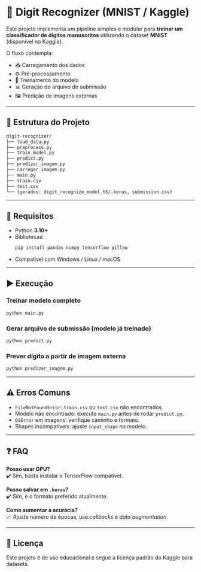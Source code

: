 # 📖 Digit Recognizer (MNIST / Kaggle)

Este projeto implementa um pipeline simples e modular para **treinar um classificador de dígitos manuscritos** utilizando o dataset **MNIST** (disponível no Kaggle).  

O fluxo contempla:  
- 📥 Carregamento dos dados  
- ⚙️ Pré-processamento  
- 🤖 Treinamento do modelo  
- 📊 Geração do arquivo de submissão  
- 🖼️ Predição de imagens externas  

---

## 📂 Estrutura do Projeto
```bash
digit-recognizer/
├── load_data.py
├── preprocess.py
├── train_model.py
├── predict.py
├── predizer_imagem.py
├── carregar_imagem.py
├── main.py
├── train.csv
├── test.csv
└── (gerados: digit_recognize_model.h5/.keras, submission.csv)
```

---

## 🔧 Requisitos
- Python **3.10+**  
- Bibliotecas:  
  ```bash
  pip install pandas numpy tensorflow pillow
  ```
- Compatível com Windows / Linux / macOS  

---

## ▶️ Execução

### Treinar modelo completo
```bash
python main.py
```

### Gerar arquivo de submissão (modelo já treinado)
```bash
python predict.py
```

### Prever dígito a partir de imagem externa
```bash
python predizer_imagem.py
```

---

## ⚠️ Erros Comuns

- `FileNotFoundError`: `train.csv` ou `test.csv` não encontrados.  
- Modelo não encontrado: execute `main.py` antes de rodar `predict.py`.  
- `OSError` em imagens: verifique caminho e formato.  
- Shapes incompatíveis: ajuste `input_shape` no modelo.  

---

## ❓ FAQ

**Posso usar GPU?**  
✔️ Sim, basta instalar o TensorFlow compatível.  

**Posso salvar em `.keras`?**  
✔️ Sim, é o formato preferido atualmente.  

**Como aumentar a acurácia?**  
📈 Ajuste número de épocas, use *callbacks* e *data augmentation*.  

---

## 📜 Licença
Este projeto é de uso educacional e segue a licença padrão do Kaggle para datasets.

